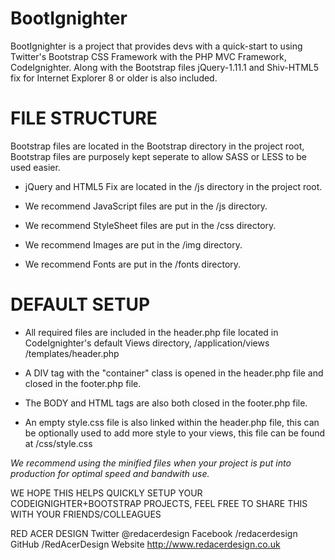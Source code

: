 BootIgnighter
=============
BootIgnighter is a project that provides devs with a quick-start to using Twitter's Bootstrap CSS Framework with the PHP MVC Framework, CodeIgnighter.
Along with the Bootstrap files jQuery-1.11.1 and Shiv-HTML5 fix for Internet Explorer 8 or older is also included.

# FILE STRUCTURE
 Bootstrap files are located in the Bootstrap directory in the project root, Bootstrap files are purposely kept seperate to allow SASS or LESS to be used easier.

* jQuery and HTML5 Fix are located in the /js directory in the project root.

* We recommend JavaScript files are put in the /js directory.

* We recommend StyleSheet files are put in the /css directory.

* We recommend Images are put in the /img directory.

* We recommend Fonts are put in the /fonts directory.


# DEFAULT SETUP
* All required files are included in the header.php file located in CodeIgnighter's default Views directory, /application/views     /templates/header.php

* A DIV tag with the "container" class is opened in the header.php file and closed in the footer.php file.

* The BODY and HTML tags are also both closed in the footer.php file.

* An empty style.css file is also linked within the header.php file, this can be optionally used to add more style to your views, this file can be found at /css/style.css 

*We recommend using the minified files when your project is put into production for optimal speed and bandwith use.*

WE HOPE THIS HELPS QUICKLY SETUP YOUR CODEIGNIGHTER+BOOTSTRAP PROJECTS, FEEL FREE TO SHARE THIS WITH YOUR FRIENDS/COLLEAGUES

RED ACER DESIGN
Twitter @redacerdesign
Facebook /redacerdesign
GitHub /RedAcerDesign
Website http://www.redacerdesign.co.uk
